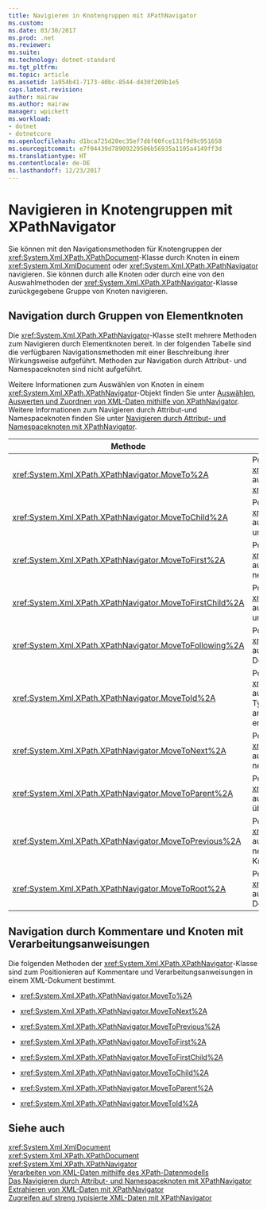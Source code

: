 ```yaml
---
title: Navigieren in Knotengruppen mit XPathNavigator
ms.custom: 
ms.date: 03/30/2017
ms.prod: .net
ms.reviewer: 
ms.suite: 
ms.technology: dotnet-standard
ms.tgt_pltfrm: 
ms.topic: article
ms.assetid: 1a954b41-7173-40bc-8544-d430f209b1e5
caps.latest.revision: 
author: mairaw
ms.author: mairaw
manager: wpickett
ms.workload:
- dotnet
- dotnetcore
ms.openlocfilehash: d1bca725d20ec35ef7d6f60fce131f9d9c951650
ms.sourcegitcommit: e7f04439d78909229506b56935a1105a4149ff3d
ms.translationtype: HT
ms.contentlocale: de-DE
ms.lasthandoff: 12/23/2017
---
```

# <a name="node-set-navigation-using-xpathnavigator"></a>Navigieren in Knotengruppen mit XPathNavigator
Sie können mit den Navigationsmethoden für Knotengruppen der <xref:System.Xml.XPath.XPathDocument>-Klasse durch Knoten in einem <xref:System.Xml.XmlDocument> oder <xref:System.Xml.XPath.XPathNavigator> navigieren. Sie können durch alle Knoten oder durch eine von den Auswahlmethoden der <xref:System.Xml.XPath.XPathNavigator>-Klasse zurückgegebene Gruppe von Knoten navigieren.  
  
## <a name="element-node-set-navigation"></a>Navigation durch Gruppen von Elementknoten  
 Die <xref:System.Xml.XPath.XPathNavigator>-Klasse stellt mehrere Methoden zum Navigieren durch Elementknoten bereit. In der folgenden Tabelle sind die verfügbaren Navigationsmethoden mit einer Beschreibung ihrer Wirkungsweise aufgeführt. Methoden zur Navigation durch Attribut- und Namespaceknoten sind nicht aufgeführt.  
  
 Weitere Informationen zum Auswählen von Knoten in einem <xref:System.Xml.XPath.XPathNavigator>-Objekt finden Sie unter [Auswählen, Auswerten und Zuordnen von XML-Daten mithilfe von XPathNavigator](../../../../docs/standard/data/xml/selecting-evaluating-and-matching-xml-data-using-xpathnavigator.md). Weitere Informationen zum Navigieren durch Attribut-und Namespaceknoten finden Sie unter [Navigieren durch Attribut- und Namespaceknoten mit XPathNavigator](../../../../docs/standard/data/xml/attribute-and-namespace-node-navigation-using-xpathnavigator.md).  
  
|Methode|description|  
|------------|-----------------|  
|<xref:System.Xml.XPath.XPathNavigator.MoveTo%2A>|Positioniert den <xref:System.Xml.XPath.XPathNavigator> auf die Position des angegebenen <xref:System.Xml.XPath.XPathNavigator>.|  
|<xref:System.Xml.XPath.XPathNavigator.MoveToChild%2A>|Positioniert den <xref:System.Xml.XPath.XPathNavigator> auf einen dem aktuellen Knoten untergeordneten Knoten.|  
|<xref:System.Xml.XPath.XPathNavigator.MoveToFirst%2A>|Positioniert den <xref:System.Xml.XPath.XPathNavigator> auf den ersten dem aktuellen Knoten nebengeordneten Knoten.|  
|<xref:System.Xml.XPath.XPathNavigator.MoveToFirstChild%2A>|Positioniert den <xref:System.Xml.XPath.XPathNavigator> auf den ersten dem aktuellen Knoten untergeordneten Knoten.|  
|<xref:System.Xml.XPath.XPathNavigator.MoveToFollowing%2A>|Positioniert den <xref:System.Xml.XPath.XPathNavigator> auf das nächste Element in Dokumentreihenfolge.|  
|<xref:System.Xml.XPath.XPathNavigator.MoveToId%2A>|Positioniert den <xref:System.Xml.XPath.XPathNavigator> auf den Knoten, der ein Attribut vom Typ `ID` aufweist und einen dem angegebenen <xref:System.String> entsprechenden Wert besitzt.|  
|<xref:System.Xml.XPath.XPathNavigator.MoveToNext%2A>|Positioniert den <xref:System.Xml.XPath.XPathNavigator> auf den nächsten dem aktuellen Knoten nebengeordneten Knoten.|  
|<xref:System.Xml.XPath.XPathNavigator.MoveToParent%2A>|Positioniert den <xref:System.Xml.XPath.XPathNavigator> auf den dem aktuellen Knoten übergeordneten Knoten.|  
|<xref:System.Xml.XPath.XPathNavigator.MoveToPrevious%2A>|Positioniert den <xref:System.Xml.XPath.XPathNavigator> auf den vorhergehenden nebengeordneten Knoten des aktuellen Knotens.|  
|<xref:System.Xml.XPath.XPathNavigator.MoveToRoot%2A>|Positioniert den <xref:System.Xml.XPath.XPathNavigator> auf den Stammknoten des XML-Dokuments.|  
  
## <a name="comments-and-processing-instruction-node-navigation"></a>Navigation durch Kommentare und Knoten mit Verarbeitungsanweisungen  
 Die folgenden Methoden der <xref:System.Xml.XPath.XPathNavigator>-Klasse sind zum Positionieren auf Kommentare und Verarbeitungsanweisungen in einem XML-Dokument bestimmt.  
  
-   <xref:System.Xml.XPath.XPathNavigator.MoveTo%2A>  
  
-   <xref:System.Xml.XPath.XPathNavigator.MoveToNext%2A>  
  
-   <xref:System.Xml.XPath.XPathNavigator.MoveToPrevious%2A>  
  
-   <xref:System.Xml.XPath.XPathNavigator.MoveToFirst%2A>  
  
-   <xref:System.Xml.XPath.XPathNavigator.MoveToFirstChild%2A>  
  
-   <xref:System.Xml.XPath.XPathNavigator.MoveToChild%2A>  
  
-   <xref:System.Xml.XPath.XPathNavigator.MoveToParent%2A>  
  
-   <xref:System.Xml.XPath.XPathNavigator.MoveToId%2A>  
  
## <a name="see-also"></a>Siehe auch  
 <xref:System.Xml.XmlDocument>  
 <xref:System.Xml.XPath.XPathDocument>  
 <xref:System.Xml.XPath.XPathNavigator>  
 [Verarbeiten von XML-Daten mithilfe des XPath-Datenmodells](../../../../docs/standard/data/xml/process-xml-data-using-the-xpath-data-model.md)  
 [Das Navigieren durch Attribut- und Namespaceknoten mit XPathNavigator](../../../../docs/standard/data/xml/attribute-and-namespace-node-navigation-using-xpathnavigator.md)  
 [Extrahieren von XML-Daten mit XPathNavigator](../../../../docs/standard/data/xml/extract-xml-data-using-xpathnavigator.md)  
 [Zugreifen auf streng typisierte XML-Daten mit XPathNavigator](../../../../docs/standard/data/xml/accessing-strongly-typed-xml-data-using-xpathnavigator.md)
